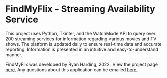 # FindMyFlix - Streaming Availability Service

This project uses Python, Tkinter, and the WatchMode API to query over 200 streaming services for information regarding various movies and TV shows. The platform is updated daily to ensure real-time data and accurate reporting. Information is presented in an intuitive and easy-to-understand manner.

FindMyFlix was developed by Ryan Harding, 2022. View the project page [here.](https://rnharding.com/blog/findmyflix/) Any questions about this application can be emailed <a href="mailto: rnhardingg@utexas.edu">here.</a> 